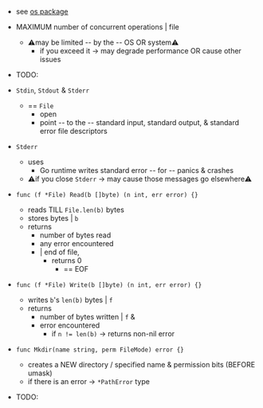* see [os package](README.md)

* MAXIMUM number of concurrent operations | file
  * ⚠️may be limited -- by the -- OS OR system⚠️
    * if you exceed it -> may degrade performance OR cause other issues

* TODO:

* `Stdin`, `Stdout` & `Stderr` 
  * == `File`
    * open
    * point -- to the -- standard input, standard output, & standard error file descriptors
    
* `Stderr`
  * uses
    * Go runtime writes standard error -- for -- panics & crashes
  * ⚠️if you close `Stderr` -> may cause those messages go elsewhere⚠️

* `func (f *File) Read(b []byte) (n int, err error) {}`
  * reads TILL `File.len(b)` bytes
  * stores bytes | `b`
  * returns 
    * number of bytes read
    * any error encountered
    * | end of file,
      * returns 0
        * == EOF

* `func (f *File) Write(b []byte) (n int, err error) {}`
  * writes `b`'s `len(b)` bytes | `f`
  * returns
    * number of bytes written | `f` &
    * error encountered
      * if `n != len(b)` -> returns non-nil error 

* `func Mkdir(name string, perm FileMode) error {}`
  * creates a NEW directory / specified name & permission bits (BEFORE umask)
  * if there is an error -> `*PathError` type

* TODO: